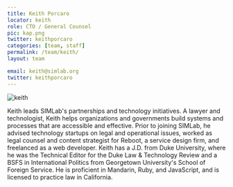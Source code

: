 ```yaml
---
title: Keith Porcaro
locator: keith
role: CTO / General Counsel
pic: kap.png
twitter: keithporcaro
categories: [team, staff]
permalink: /team/keith/
layout: team

email: keith@simlab.org
twitter: keithporcaro
---
```


![keith]({{site.baseurl}}/images/team/keith_big.jpg)

Keith leads SIMLab's partnerships and technology initiatives. A lawyer and technologist, Keith helps organizations and governments build systems and processes that are accessible and effective. Prior to joining SIMLab, he advised technology startups on legal and operational issues, worked as legal counsel and content strategist for Reboot, a service design firm, and freelanced as a web developer. Keith has a J.D. from Duke University, where he was the Technical Editor for the Duke Law & Technology Review and a BSFS in International Politics from Georgetown University's School of Foreign Service. He is proficient in Mandarin, Ruby, and JavaScript, and is licensed to practice law in California.
